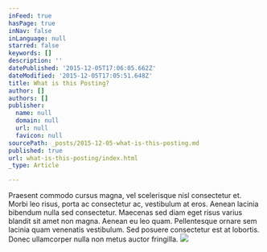 ```yaml
---
inFeed: true
hasPage: true
inNav: false
inLanguage: null
starred: false
keywords: []
description: ''
datePublished: '2015-12-05T17:06:05.662Z'
dateModified: '2015-12-05T17:05:51.648Z'
title: What is this Posting?
author: []
authors: []
publisher:
  name: null
  domain: null
  url: null
  favicon: null
sourcePath: _posts/2015-12-05-what-is-this-posting.md
published: true
url: what-is-this-posting/index.html
_type: Article

---
```

Praesent commodo cursus magna, vel scelerisque nisl consectetur et. Morbi leo risus, porta ac consectetur ac, vestibulum at eros. Aenean lacinia bibendum nulla sed consectetur. Maecenas sed diam eget risus varius blandit sit amet non magna. Aenean eu leo quam. Pellentesque ornare sem lacinia quam venenatis vestibulum. Sed posuere consectetur est at lobortis. Donec ullamcorper nulla non metus auctor fringilla.
![](https://the-grid-user-content.s3-us-west-2.amazonaws.com/0d799074-c9de-45f5-8ac8-d297a8035d9b.jpg)